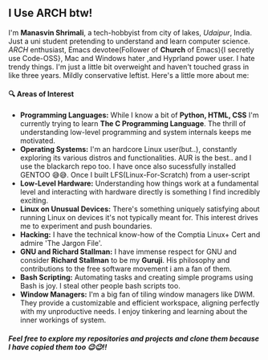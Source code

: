 ## I Use ARCH btw!

I'm **Manasvin Shrimali**, a tech-hobbyist from city of lakes, *Udaipur*, India. 
Just a uni student pretending to understand and learn computer science. *ARCH* enthusiast, Emacs devotee(Follower of **Church** of Emacs){I secretly use Code-OSS}, Mac and Windows hater ,and Hyprland power user. 
I hate trendy things. I'm just a little bit overweight and haven't touched grass in like three years. Mildly conservative leftist.
Here's a little more about me:

#### 🔍 Areas of Interest
- **Programming Languages:** While I know a bit of **Python, HTML, CSS** I'm currently trying to learn **The C Programming Language**. The thrill of understanding low-level programming and system internals keeps me motivated.
- **Operating Systems:** I'm an hardcore Linux user(but..), constantly exploring its various distros and functionalities.
  AUR is the best.. and I use the blackarch repo too. I have once also sucessfully installed GENTOO 😅😅. Once I built LFS(Linux-For-Scratch) from a user-script 
- **Low-Level Hardware:** Understanding how things work at a fundamental level and interacting with hardware directly is something I find incredibly exciting.
- **Linux on Unusual Devices:** There's something uniquely satisfying about running Linux on devices it's not typically meant for. This interest drives me to experiment and push boundaries.
- **Hacking:** I have the technical know-how of the Comptia Linux+ Cert and admire 'The Jargon File'.
- **GNU and Richard Stallman:** I have immense respect for GNU and consider **Richard Stallman** to be my **Guruji**. His philosophy and
  contributions to the free software movement i am a fan of them.
- **Bash Scripting:** Automating tasks and creating simple programs using Bash is joy. I steal other people bash scripts too.
- **Window Managers:** I'm a big fan of tiling window managers like DWM. They provide a customizable and efficient workspace, aligning perfectly with my unproductive needs.
  I enjoy tinkering and learning about the inner workings of system.



##### Feel free to explore my repositories and projects and clone them because I have copied them too 😉😉!!
